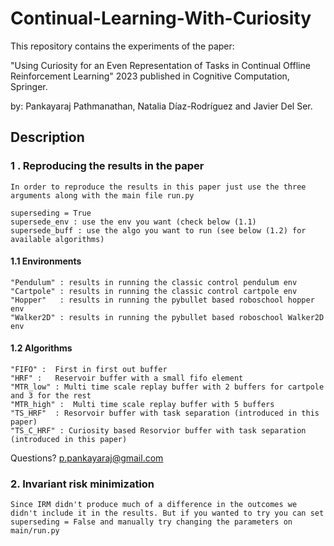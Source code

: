 # Continual-Learning-With-Curiosity

This repository contains the experiments of the paper:

"Using Curiosity for an Even Representation of Tasks in Continual Offline Reinforcement Learning" 2023 published in Cognitive Computation, Springer.

by: Pankayaraj Pathmanathan, Natalia Díaz-Rodríguez and Javier Del Ser.




## Description

### 1 . Reproducing the results in the paper
    In order to reproduce the results in this paper just use the three arguments along with the main file run.py
    
    superseding = True
    supersede_env : use the env you want (check below (1.1)
    supersede_buff : use the algo you want to run (see below (1.2) for available algorithms)
    
    
#### 1.1 Environments
    "Pendulum" : results in running the classic control pendulum env
    "Cartpole" : results in running the classic control cartpole env
    "Hopper"   : results in running the pybullet based roboschool hopper env
    "Walker2D" : results in running the pybullet based roboschool Walker2D env

#### 1.2 Algorithms

    "FIFO" :  First in first out buffer
    "HRF" :   Reservoir buffer with a small fifo element 
    "MTR_low" : Multi time scale replay buffer with 2 buffers for cartpole and 3 for the rest
    "MTR_high" :  Multi time scale replay buffer with 5 buffers 
    "TS_HRF"  : Resorvoir buffer with task separation (introduced in this paper)
    "TS_C_HRF" : Curiosity based Resorvior buffer with task separation (introduced in this paper)


Questions?
 p.pankayaraj@gmail.com

    
### 2. Invariant risk minimization 

    Since IRM didn't produce much of a difference in the outcomes we didn't include it in the results. But if you wanted to try you can set superseding = False and manually try changing the parameters on main/run.py
